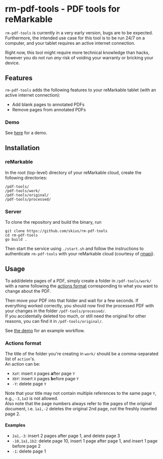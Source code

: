 # rm-pdf-tools - PDF tools for reMarkable

`rm-pdf-tools` is currently in a very early version, bugs are to be expected. Furthermore,
the intended use case for this tool is to be run 24/7 on a computer,
and your tablet requires an active internet connection.

Right now, this tool might require more technical knowledge than hacks, however you do not run _any_ risk
of voiding your warranty or bricking your device.

## Features 
`rm-pdf-tools` adds the following features to your reMarkable tablet (with an active internet connection):
- Add blank pages to annotated PDFs 
- Remove pages from annotated PDFs 

### Demo 
See [here](https://www.reddit.com/r/RemarkableTablet/comments/pqod77/introducing_rmpdftools_insert_pages_and_delete/) for a demo.

## Installation 
### reMarkable
In the root (top-level) directory of your reMarkable cloud, create the following directories:
```
/pdf-tools/
/pdf-tools/work/
/pdf-tools/original/
/pdf-tools/processed/
```

### Server 
To clone the repository and build the binary, run 
```
git clone https://github.com/skius/rm-pdf-tools
cd rm-pdf-tools
go build .
```
Then start the service using `./start.sh` and follow the instructions to authenticate `rm-pdf-tools` with your
reMarkable cloud (courtesy of [rmapi](https://github.com/juruen/rmapi)).

## Usage 

To add/delete pages of a PDF, simply create a folder in `/pdf-tools/work/`
with a name following the [actions format](#Actions-format) corresponding to what you want to change about the PDF.

Then move your PDF into that folder and wait for a few seconds. If everything worked correctly, you should
now find the processed PDF with your changes in the folder `/pdf-tools/processed/`.  
If you accidentally deleted  too much, or still need the original for other reasons,
you can find it in `/pdf-tools/original/`.

See [the demo](resources/demo.mp4) for an example workflow.

### Actions format

The title of the folder you're creating in `work/` should be a comma-separated list of `action`'s.  
An action can be:
- `XaY`: insert `X` pages **a**fter page `Y`
- `XbY`: insert `X` pages **b**efore page `Y`
- `-Y`: delete page `Y`

Note that your title may not contain multiple references to the same page `Y`, e.g., `-3,1a3` is not allowed.  
Also note that the page numbers always refer to the pages of the original document, i.e. `1a1,-2` deletes the original
2nd page, not the freshly inserted page 2.

#### Examples 
- `2a1,-3`: insert 2 pages after page 1, and delete page 3
- `-10,1a1,1b2`: delete page 10, insert 1 page after page 1, and insert 1 page before page 2
- `-1`: delete page 1
